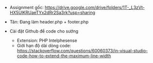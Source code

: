 - Assignment gốc: https://drive.google.com/drive/folders/1T-_L3zVt-HX5UlKRUaeTYx2dRr2Sa3rk?usp=sharing

- Tân: Đang làm header.php + footer.php

- Cài đặt Github để code cho sướng
  - Extension: PHP Intelphesense
  - Giới hạn độ dài dòng code: https://stackoverflow.com/questions/60060373/in-visual-studio-code-how-to-extend-the-maximum-line-width 
